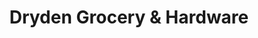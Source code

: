 ---
title: "Dryden Grocery & Hardware"
url: /dryden/dryden-grocery-and-hardware/
shop: convenience
---